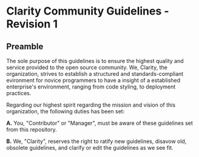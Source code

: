 # Clarity Community Guidelines - Revision 1

## Preamble

The sole purpose of this guidelines is to ensure the highest quality and service provided to the open source community.
We, Clarity, the organization, strives to establish a structured and standards-compliant evironment for novice programmers
to have a insight of a established enterprise's environment, ranging from code styling, to deployment practices.

Regarding our highest spirit regarding the mission and vision of this organization, the following duties has been set:

**A.** You, "Contributor" or "Manager", must be aware of these guidelines set from this repository.

**B.** We, "Clarity", reserves the right to ratify new guidelines, disavow old, obsolete guidelines, and clarify or edit the guidelines
as we see fit.

